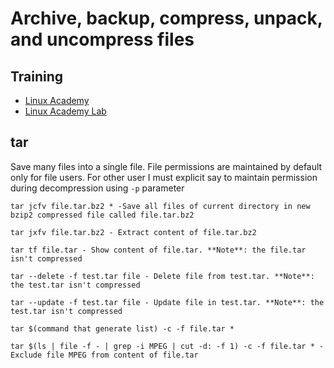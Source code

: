 # Archive, backup, compress, unpack, and uncompress files

## Training
* [Linux Academy](https://linuxacademy.com/cp/courses/lesson/course/5411/lesson/8/module/428)
* [Linux Academy Lab](https://app.linuxacademy.com/hands-on-labs/7dd8f1c4-c5cb-4255-aee7-4bdb0ca0371c?redirect_uri=https://linuxacademy.com/cp/modules/view/id/428)

## tar
Save many files into a single file. File permissions are maintained by default only for file users. For other user I must explicit say to maintain permission during decompression using `-p` parameter
```
tar jcfv file.tar.bz2 * -Save all files of current directory in new bzip2 compressed file called file.tar.bz2

tar jxfv file.tar.bz2 - Extract content of file.tar.bz2

tar tf file.tar - Show content of file.tar. **Note**: the file.tar isn't compressed

tar --delete -f test.tar file - Delete file from test.tar. **Note**: the test.tar isn't compressed

tar --update -f test.tar file - Update file in test.tar. **Note**: the test.tar isn't compressed

tar $(command that generate list) -c -f file.tar *

tar $(ls | file -f - | grep -i MPEG | cut -d: -f 1) -c -f file.tar * - Exclude file MPEG from content of file.tar
```
